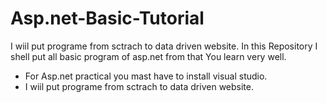 # Asp.net-Basic-Tutorial
I wiil put programe from sctrach to data driven website.
In this Repository  I shell put all basic program of asp.net  from that You learn very well. 
<ul>
    <li>
         For Asp.net practical you mast have to install visual studio.
    <li>I wiil put programe from sctrach to data driven website.
 </ul>
  
